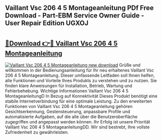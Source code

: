 ## Vaillant Vsc 206 4 5 Montageanleitung PDf Free Download - Part-EBM Service Owner Guide - User Repair Edition UGXOJ

# <h2><a href="http://df7atd.blite.top/?on=Vaillant+Vsc+206+4+5+Montageanleitung">🔗Download 👉🔴 Vaillant Vsc 206 4 5 Montageanleitung</a></h2>

[![Vaillant Vsc 206 4 5 Montageanleitung new download](https://i.imgur.com/lujVjoI.png)](http://df7atd.blite.top/?on=Vaillant+Vsc+206+4+5+Montageanleitung)
Grüße und willkommen in der Bedienungsanleitung für Ihr neu erhaltenes Vaillant Vsc 206 4 5 Montageanleitung. Dieser umfassende Leitfaden soll Ihnen helfen, alle Funktionen und Vorteile Ihres Produkts zu verstehen und zu nutzen. Sie finden klare Anweisungen für Installation, Betrieb, Wartung und Fehlerbehebung. Wichtige Informationen Vaillant Vsc 206 4 5 MontageanleitungD In Bezug auf Konnektivität Dieses Produkt benötigt eine stabile Internetverbindung für eine optimale Leistung. Zu den erweiterten Funktionen von Vaillant Vsc 206 4 5 Montageanleitung gehören Gesichtserkennung, Gestensteuerung, anpassbare Profile und automatisierte Aufgaben, auf die alle über die Benutzeroberfläche zugegriffen und angepasst werden können. Ihr Erfolg ist unsere Priorität Vaillant Vsc 206 4 5 MontageanleitungDD. Wir sind bestrebt, Ihre vollste Zufriedenheit zu gewährleisten.
